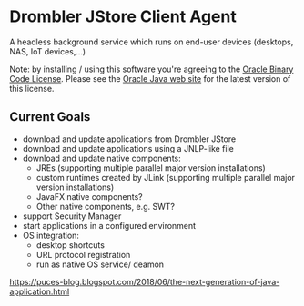 # Drombler JStore Client Agent

A headless background service which runs on end-user devices (desktops, NAS, IoT devices,...)

Note: by installing / using this software you're agreeing to the [Oracle Binary Code License](Oracle-BCL.txt).
Please see the [Oracle Java web site](http://java.oracle.com) for the latest version of this license.

## Current Goals

   * download and update applications from Drombler JStore
   * download and update applications using a JNLP-like file
   * download and update native components:
      * JREs (supporting multiple parallel major version installations)
      * custom runtimes created by JLink (supporting multiple parallel major version installations)
      * JavaFX native components?
      * Other native components, e.g. SWT?
   * support Security Manager
   * start applications in a configured environment
   * OS integration: 
      * desktop shortcuts
      * URL protocol registration
      * run as native OS service/ deamon


https://puces-blog.blogspot.com/2018/06/the-next-generation-of-java-application.html